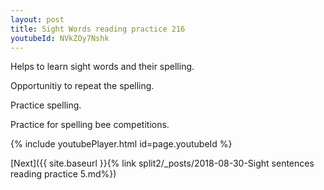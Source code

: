```yaml
---
layout: post
title: Sight Words reading practice 216
youtubeId: NVkZOy7Nshk
---
```

 
 
Helps to learn sight words and their spelling.

Opportunitiy to repeat the spelling. 

Practice spelling. 
 
Practice for spelling bee competitions. 
 
{% include youtubePlayer.html id=page.youtubeId %}
 
 

[Next]({{ site.baseurl }}{% link  split2/_posts/2018-08-30-Sight sentences reading practice 5.md%})
 
